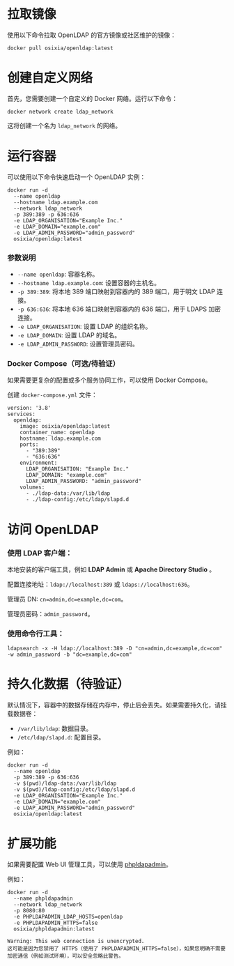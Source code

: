 # 拉取镜像

使用以下命令拉取 OpenLDAP 的官方镜像或社区维护的镜像：

`docker pull osixia/openldap:latest `

# 创建自定义网络

首先，您需要创建一个自定义的 Docker 网络。运行以下命令：

`docker network create ldap_network`

这将创建一个名为 `ldap_network` 的网络。

# 运行容器

可以使用以下命令快速启动一个 OpenLDAP 实例：

```
docker run -d 
  --name openldap 
  --hostname ldap.example.com 
  --network ldap_network 
  -p 389:389 -p 636:636 
  -e LDAP_ORGANISATION="Example Inc." 
  -e LDAP_DOMAIN="example.com" 
  -e LDAP_ADMIN_PASSWORD="admin_password" 
  osixia/openldap:latest
```

### 参数说明

* `--name openldap`: 容器名称。
* `--hostname ldap.example.com`: 设置容器的主机名。
* `-p 389:389`: 将本地 389 端口映射到容器内的 389 端口，用于明文 LDAP 连接。
* `-p 636:636`: 将本地 636 端口映射到容器内的 636 端口，用于 LDAPS 加密连接。
* `-e LDAP_ORGANISATION`: 设置 LDAP 的组织名称。
* `-e LDAP_DOMAIN`: 设置 LDAP 的域名。
* `-e LDAP_ADMIN_PASSWORD`: 设置管理员密码。

### Docker Compose（可选/待验证）

如果需要更复杂的配置或多个服务协同工作，可以使用 Docker Compose。

创建 `docker-compose.yml` 文件：

```
version: '3.8'
services:
  openldap:
    image: osixia/openldap:latest
    container_name: openldap
    hostname: ldap.example.com
    ports:
      - "389:389"
      - "636:636"
    environment:
      LDAP_ORGANISATION: "Example Inc."
      LDAP_DOMAIN: "example.com"
      LDAP_ADMIN_PASSWORD: "admin_password"
    volumes:
      - ./ldap-data:/var/lib/ldap
      - ./ldap-config:/etc/ldap/slapd.d
```

# 访问 OpenLDAP

### 使用 LDAP 客户端：

本地安装的客户端工具，例如 **LDAP Admin** 或  **Apache Directory Studio** 。

配置连接地址：`ldap://localhost:389` 或 `ldaps://localhost:636`。

管理员 DN: `cn=admin,dc=example,dc=com`。

管理员密码：`admin_password`。

### 使用命令行工具：

```
ldapsearch -x -H ldap://localhost:389 -D "cn=admin,dc=example,dc=com" -w admin_password -b "dc=example,dc=com"
```

# 持久化数据（待验证）

默认情况下，容器中的数据存储在内存中，停止后会丢失。如果需要持久化，请挂载数据卷：

* `/var/lib/ldap`: 数据目录。
* `/etc/ldap/slapd.d`: 配置目录。

例如：

```
docker run -d 
  --name openldap 
  -p 389:389 -p 636:636 
  -v $(pwd)/ldap-data:/var/lib/ldap 
  -v $(pwd)/ldap-config:/etc/ldap/slapd.d 
  -e LDAP_ORGANISATION="Example Inc." 
  -e LDAP_DOMAIN="example.com" 
  -e LDAP_ADMIN_PASSWORD="admin_password" 
  osixia/openldap:latest
```

# 扩展功能

如果需要配置 Web UI 管理工具，可以使用 [phpldapadmin](https://github.com/osixia/docker-phpLDAPadmin)。

例如：

```
docker run -d 
  --name phpldapadmin 
  --network ldap_network 
  -p 8080:80 
  -e PHPLDAPADMIN_LDAP_HOSTS=openldap 
  -e PHPLDAPADMIN_HTTPS=false 
  osixia/phpldapadmin:latest
```

```
Warning: This web connection is unencrypted.
这可能是因为您禁用了 HTTPS（使用了 PHPLDAPADMIN_HTTPS=false），如果您明确不需要加密通信（例如测试环境），可以安全忽略此警告。
```
